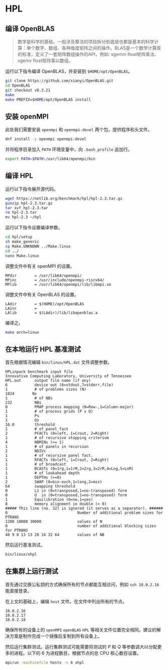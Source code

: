 # HPL

## 编译 OpenBLAS

> 数学是科学的基础，一般涉及算法的项目拆分到底层也都是基本的科学计算：单个数字、数组、各种维度矩阵之间的操作。BLAS是一个数学计算库的标准，定义了一套矩阵数组操作的API，例如: sgemm float矩阵乘法、sgemv float矩阵乘以数组。

运行以下指令编译 OpenBLAS，并安装到 `$HOME/opt/OpenBLAS`。

```bash
git clone https://github.com/xianyi/OpenBLAS.git
cd OpenBLAS
git checkout v0.3.21
make
make PREFIX=$HOME/opt/OpenBLAS install
```

## 安装 openMPI

此处我们需要安装 `openmpi` 和 `openmpi-devel` 两个包，提供程序和头文件。

```bash
dnf install -y openmpi openmpi-devel
```

并将程序目录加入 `PATH` 环境变量中，向 `.bash_profile` 追加行。

```bash
export PATH=$PATH:/usr/lib64/openmpi/bin
```

## 编译 HPL

运行以下指令展开源代码。

```bash
wget https://netlib.org/benchmark/hpl/hpl-2.3.tar.gz
gunzip hpl-2.3.tar.gz
tar xvf hpl-2.3.tar
rm hpl-2.3.tar
mv hpl-2.3 ~/hpl
```

运行以下指令设置编译参数。

```bash
cd hpl/setup
sh make_generic
cp Make.UNKNOWN ../Make.linux
cd ../
nano Make.linux
```

调整文件中有关 openMPI 的设置。

```text
MPdir        = /usr/lib64/openmpi/
MPinc        = /usr/include/openmpi-riscv64/
MPlib        = /usr/lib64/openmpi/lib/libmpi.so
```

调整文件中有关 OpenBLAS 的设置。

```text
LAdir        = $(HOME)/opt/OpenBLAS
LAinc        =
LAlib        = $(LAdir)/lib/libopenblas.a
```

编译之。

```bash
make arch=linux
```

## 在本地运行 HPL 基准测试

首先根据情况编辑 `bin/linux/HPL.dat` 文件调整参数。

```text
HPLinpack benchmark input file
Innovative Computing Laboratory, University of Tennessee
HPL.out      output file name (if any) 
6            device out (6=stdout,7=stderr,file)
1            # of problems sizes (N)
1024        Ns
1            # of NBs
232          NBs
0            PMAP process mapping (0=Row-,1=Column-major)
1            # of process grids (P x Q)
1            Ps
1            Qs
16.0         threshold
1            # of panel fact
2            PFACTs (0=left, 1=Crout, 2=Right)
1            # of recursive stopping criterium
4            NBMINs (>= 1)
1            # of panels in recursion
2            NDIVs
1            # of recursive panel fact.
1            RFACTs (0=left, 1=Crout, 2=Right)
1            # of broadcast
1            BCASTs (0=1rg,1=1rM,2=2rg,3=2rM,4=Lng,5=LnM)
1            # of lookahead depth
1            DEPTHs (>=0)
2            SWAP (0=bin-exch,1=long,2=mix)
64           swapping threshold
0            L1 in (0=transposed,1=no-transposed) form
0            U  in (0=transposed,1=no-transposed) form
1            Equilibration (0=no,1=yes)
8            memory alignment in double (> 0)
##### This line (no. 32) is ignored (it serves as a separator). ######
0                               Number of additional problem sizes for PTRANS
1200 10000 30000                values of N
0                               number of additional blocking sizes for PTRANS
40 9 8 13 13 20 16 32 64        values of NB
```

然后运行基准测试。

```bash
bin/linux/xhpl
```

## 在集群上运行测试

首先通过交换公私钥的方式确保所有的节点都能互相访问，例如 `ssh 10.0.2.16` 能直接登录。

在上文的基础上，编辑 `host` 文件。在文件中列出所有的节点。

```text
10.0.2.16
10.0.2.17
10.0.2.18
```

确保所有的设备上的 `openMPI` `openBLAS` `HPL` 等相关文件位置完全相同。建议的解决方案是制作完成一个镜像后复制到所有设备上。

然后运行集群测试。运行集群测试可能需要将测试的 $P$ 和 $Q$ 等参数调大以分配更多的进程。以下的 $6$ 为进程数目，根据节点的总 CPU 核心数目设置。

```bash
mpirun -machinefile hosts -n 6 xhpl
```
